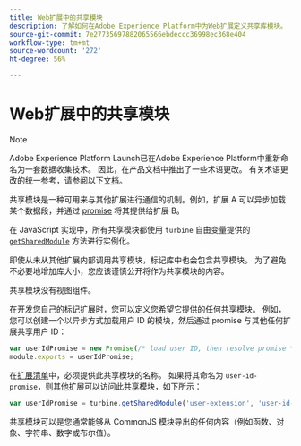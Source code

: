 ```yaml
---
title: Web扩展中的共享模块
description: 了解如何在Adobe Experience Platform中为Web扩展定义共享库模块。
source-git-commit: 7e27735697882065566ebdeccc36998ec368e404
workflow-type: tm+mt
source-wordcount: '272'
ht-degree: 56%

---
```


# Web扩展中的共享模块

>[!NOTE]
>
>Adobe Experience Platform Launch已在Adobe Experience Platform中重新命名为一套数据收集技术。 因此，在产品文档中推出了一些术语更改。 有关术语更改的统一参考，请参阅以下[文档](../../term-updates.md)。

共享模块是一种可用来与其他扩展进行通信的机制。例如，扩展 A 可以异步加载某个数据段，并通过 [promise](https://developer.mozilla.org/zh-CN/docs/Web/JavaScript/Reference/Global_Objects/Promise) 将其提供给扩展 B。

在 JavaScript 实现中，所有共享模块都使用 `turbine` 自由变量提供的 [`getSharedModule`](../turbine.md#shared) 方法进行实例化。

即使从未从其他扩展内部调用共享模块，标记库中也会包含共享模块。 为了避免不必要地增加库大小，您应该谨慎公开将作为共享模块的内容。

共享模块没有视图组件。

在开发您自己的标记扩展时，您可以定义您希望它提供的任何共享模块。 例如，您可以创建一个以异步方式加载用户 ID 的模块，然后通过 promise 与其他任何扩展共享用户 ID：

```javascript
var userIdPromise = new Promise(/* load user ID, then resolve promise */);
module.exports = userIdPromise;
```

在[扩展清单](../manifest.md)中，必须提供此共享模块的名称。 如果将其命名为 `user-id-promise`，则其他扩展可以访问此共享模块，如下所示：

```javascript
var userIdPromise = turbine.getSharedModule('user-extension', 'user-id-promise');
```

共享模块可以是您通常能够从 CommonJS 模块导出的任何内容（例如函数、对象、字符串、数字或布尔值）。
